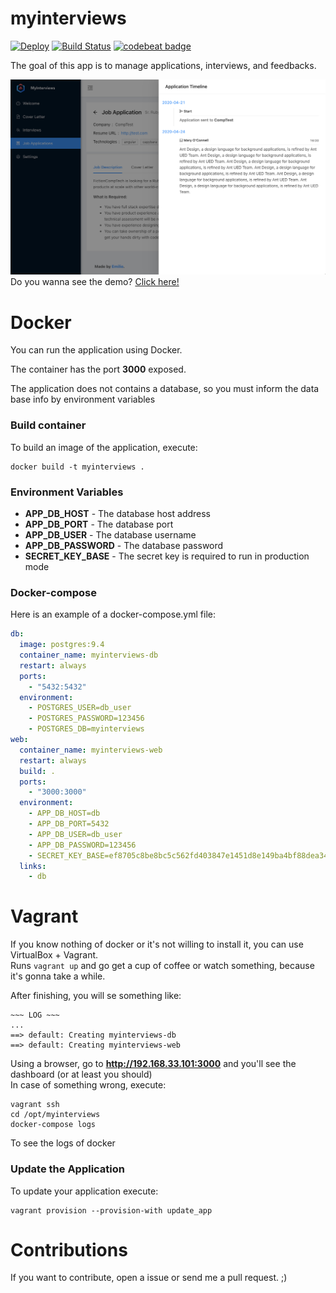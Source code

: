 myinterviews 
=============
[![Deploy](https://www.herokucdn.com/deploy/button.svg)](https://heroku.com/deploy)
[![Build Status](https://travis-ci.org/emilio2hd/myinterviews.svg?branch=master)](https://travis-ci.org/emilio2hd/myinterviews)
[![codebeat badge](https://codebeat.co/badges/ef8d86f7-cf6c-4726-bd2d-4bac89cc62c1)](https://codebeat.co/projects/github-com-emilio2hd-myinterviews-master)

The goal of this app is to manage applications, interviews, and feedbacks.
 
![Template](./docs/images/interviews.png)
Do you wanna see the demo? [Click here!](https://myinterviews.herokuapp.com/)
 
# Docker
You can run the application using Docker.

The container has the port **3000** exposed.

The application does not contains a database, so you must inform the data base info by environment variables

### Build container

To build an image of the application, execute:
```
docker build -t myinterviews .
```

### Environment Variables

* **APP_DB_HOST** - The database host address
* **APP_DB_PORT** - The database port
* **APP_DB_USER** - The database username
* **APP_DB_PASSWORD** - The database password
* **SECRET_KEY_BASE** - The secret key is required to run in production mode

### Docker-compose
Here is an example of a docker-compose.yml file:

```yml
db:
  image: postgres:9.4
  container_name: myinterviews-db
  restart: always
  ports:
    - "5432:5432"
  environment:
    - POSTGRES_USER=db_user
    - POSTGRES_PASSWORD=123456
    - POSTGRES_DB=myinterviews
web:
  container_name: myinterviews-web
  restart: always
  build: .
  ports:
    - "3000:3000"
  environment:
    - APP_DB_HOST=db
    - APP_DB_PORT=5432
    - APP_DB_USER=db_user
    - APP_DB_PASSWORD=123456
    - SECRET_KEY_BASE=ef8705c8be8bc5c562fd403847e1451d8e149ba4bf88dea34c7e0c99fc55556d3ea3e0619b24ff7399f19c3c0e7798b62ffe643e8a6911cee982e7143ef0e262
  links:
    - db
```

# Vagrant
If you know nothing of docker or it's not willing to install it, you can use VirtualBox + Vagrant.  
Runs `vagrant up` and go get a cup of coffee or watch something, because it's gonna take a while.

After finishing, you will se something like:
```shell
~~~ LOG ~~~
...
==> default: Creating myinterviews-db
==> default: Creating myinterviews-web
```
Using a browser, go to **http://192.168.33.101:3000** and you'll see the dashboard (or at least you should)  
In case of something wrong, execute:
```
vagrant ssh
cd /opt/myinterviews
docker-compose logs
```
To see the logs of docker

### Update the Application
To update your application execute:
```
vagrant provision --provision-with update_app
```

# Contributions
If you want to contribute, open a issue or send me a pull request. ;)